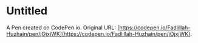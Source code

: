 # Untitled

A Pen created on CodePen.io. Original URL: [https://codepen.io/Fadlillah-Huzhain/pen/jOjxjWK](https://codepen.io/Fadlillah-Huzhain/pen/jOjxjWK).

